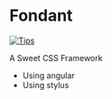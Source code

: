 Fondant
=======

[![Tips][tips-image]][tips-url]

A Sweet CSS Framework

- Using angular
- Using stylus

[tips-image]: http://img.shields.io/gittip/zedgu.svg?style=flat-square
[tips-url]: https://www.gittip.com/zedgu/